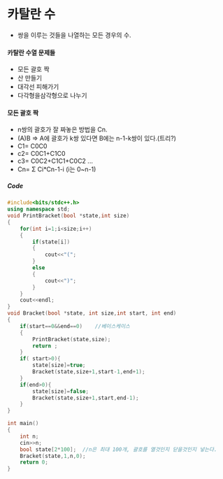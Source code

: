 # 카탈란 수 
* 쌍을 이루는 것들을 나열하는 모든 경우의 수.
#### 카탈란 수열 문제들
* 모든 괄호 짝
* 산 만들기
* 대각선 피해가기
* 다각형을삼각형으로 나누기

#### 모든 괄호 짝
* n쌍의 괄호가 잘 짜놓은 방법을 Cn.
* (A)B => A에 괄호가 k쌍 있다면 B에는 n-1-k쌍이 있다.(트리?)
* C1= C0C0
* c2= C0C1+C1C0
* c3= C0C2+C1C1+C0C2 ...
* Cn= Σ Ci*Cn-1-i (i는 0~n-1)
##### Code
```C++
#include<bits/stdc++.h>
using namespace std;
void PrintBracket(bool *state,int size)
{
	for(int i=1;i<size;i++)
	{
		if(state[i])
		{
			cout<<"(";
		}
		else
		{
			cout<<")";
		}
	}
	cout<<endl;
}
void Bracket(bool *state, int size,int start, int end)
{
	if(start==0&&end==0)	//베이스케이스
	{
		PrintBracket(state,size);
		return ;
	}
	if( start>0){
		state[size]=true;
		Bracket(state,size+1,start-1,end+1);
	}
	if(end>0){
		state[size]=false;
		Bracket(state,size+1,start,end-1);
	}
}

int main()
{
	int n;
	cin>>n;
	bool state[2*100];	//n은 최대 100개, 괄호를 열것인지 닫을것인지 넣는다.
	Bracket(state,1,n,0);
	return 0;
}
```
